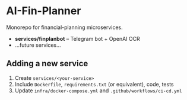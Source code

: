 # AI-Fin-Planner

Monorepo for financial-planning microservices.  
- **services/finplanbot** – Telegram bot + OpenAI OCR  
- …future services…

## Adding a new service

1. Create `services/<your-service>`  
2. Include `Dockerfile`, `requirements.txt` (or equivalent), code, tests  
3. Update `infra/docker-compose.yml` and `.github/workflows/ci-cd.yml`
